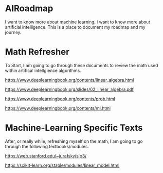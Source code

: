 # AIRoadmap

I want to know more about machine learning. I want to know more about artificial intelligence. This is a place to document my roadmap and my journey.

# Math Refresher

To Start, I am going to go through these documents to review the math used within artifical intellgience algorithms.

https://www.deeplearningbook.org/contents/linear_algebra.html

https://www.deeplearningbook.org/slides/02_linear_algebra.pdf

https://www.deeplearningbook.org/contents/prob.html

https://www.deeplearningbook.org/contents/ml.html


# Machine-Learning Specific Texts

After, or really while, refreshing myself on the math, I am going to go through the following textbooks/modules.

https://web.stanford.edu/~jurafsky/slp3/

https://scikit-learn.org/stable/modules/linear_model.html

